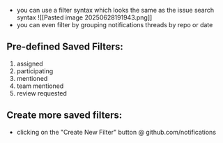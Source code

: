 
- you can use a filter syntax which looks the same as the issue search syntax
  ![[Pasted image 20250628191943.png]]
- you can even filter by grouping notifications threads by repo or date
## Pre-defined Saved Filters:
1. assigned
2. participating
3. mentioned
4. team mentioned
5. review requested

## Create more saved filters:
- clicking on the "Create New Filter" button @ github.com/notifications
